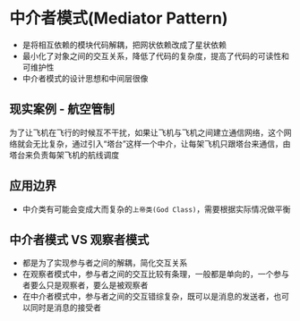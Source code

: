 # 中介者模式(Mediator Pattern)

- 是将相互依赖的模块代码解耦，把网状依赖改成了星状依赖
- 最小化了对象之间的交互关系，降低了代码的复杂度，提高了代码的可读性和可维护性
- 中介者模式的设计思想和中间层很像

## 现实案例 - 航空管制

为了让飞机在飞行的时候互不干扰，如果让飞机与飞机之间建立通信网络，这个网络就会无比复杂，通过引入“塔台”这样一个中介，让每架飞机只跟塔台来通信，由塔台来负责每架飞机的航线调度

## 应用边界

- 中介类有可能会变成大而复杂的`上帝类(God Class)`，需要根据实际情况做平衡

## 中介者模式 VS 观察者模式

- 都是为了实现参与者之间的解耦，简化交互关系
- 在观察者模式中，参与者之间的交互比较有条理，一般都是单向的，一个参与者要么只是观察者，要么是被观察者
- 在中介者模式中，参与者之间的交互错综复杂，既可以是消息的发送者，也可以同时是消息的接受者
